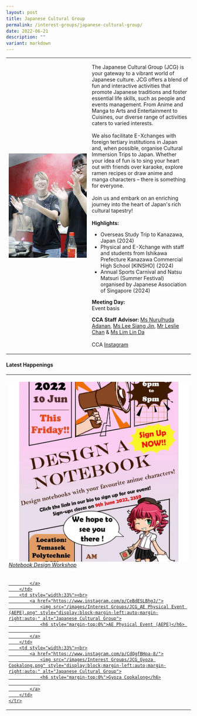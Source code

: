 ```yaml
---
layout: post
title: Japanese Cultural Group
permalink: /interest-groups/japanese-cultural-group/
date: 2022-06-21
description: ""
variant: markdown
---
```

<div>
    <table>
        <tbody><tr>
            <td style="width:45%"><img src="/images/CCA_japanese_cultural_group.jpg" style="display:block;margin-left:auto;margin-right:auto;" alt="Japanese Cultural Group"></td>
            <td>
                <p>
                   The Japanese Cultural Group (JCG) is your gateway to a vibrant world of Japanese culture. JCG offers a blend of fun and interactive activities that promote Japanese traditions and foster essential life skills, such as people and events management. From Anime and Manga to Arts and Entertainment to Cuisines, our diverse range of activities caters to varied interests.<br>
									<br>We also facilitate E-Xchanges with foreign tertiary institutions in Japan and, when possible, organise Cultural Immersion Trips to Japan. Whether your idea of fun is to sing your heart out with friends over karaoke, explore ramen recipes or draw anime and manga characters – there is something for everyone.<br> 
                    <br>Join us and embark on an enriching journey into the heart of Japan's rich cultural tapestry!<br>
									<br>
                    <b>Highlights:</b><br>
                </p>
                    <ul>
                        <li>Overseas Study Trip to Kanazawa, Japan (2024)</li>
                        <li>Physical and E-Xchange with staff and students from Ishikawa Prefecture Kanazawa Commercial High School [KINSHO] (2024)</li>
                        <li>Annual Sports Carnival and Natsu Matsuri (Summer Festival) organised by Japanese Association of Singapore (2024)</li>
                    </ul>
							<p>
                    <b>Meeting Day:</b><br> Event basis
                </p><p>
                    <b>CCA Staff Advisor:</b> <a href="mailto:Nurulhuda_ADANAN@TP.EDU.SG">Ms Nurulhuda Adanan</a>, <a href="mailto:LEE_Siang_Jin@TP.EDU.SG">Ms Lee Siang Jin</a>, <a href="mailto:Leslie_CHAN@TP.EDU.SG">Mr Leslie Chan</a> &amp; <a href="mailto:LIM_Lin_Da@TP.EDU.SG">Ms Lim Lin Da</a><br>
                    <br>
                    CCA <a href="https://www.instagram.com/tpjcg">Instagram</a>
                </p>
            </td>
        </tr>
    </tbody></table>
</div>

#### Latest Happenings

<table>
    <tbody><tr>
        <td style="width:33%"><br>
            <a href="https://www.instagram.com/p/CegwXzoPBpX/">
                <img src="/images/Interest Groups/JCG_Notebook Design Workshop.png" style="display:block;margin-left:auto;margin-right:auto;" alt="Japanese Cultural Group">
                <h6 style="margin-top:0%">Notebook Design Workshop</h6>    
                
            </a>
        </td>
        <td style="width:33%"><br>
            <a href="https://www.instagram.com/p/CeBdESLBhgJ/">
                <img src="/images/Interest Groups/JCG_AE Physical Event (AEPE).png" style="display:block;margin-left:auto;margin-right:auto;" alt="Japanese Cultural Group">
                <h6 style="margin-top:0%">AE Physical Event (AEPE)</h6> 
                
            </a>
        </td>
        <td style="width:33%"><br>
            <a href="https://www.instagram.com/p/CdQgfBHpa-8/">
                <img src="/images/Interest Groups/JCG_Gyoza Cookalong.png" style="display:block;margin-left:auto;margin-right:auto;" alt="Japanese Cultural Group">
                <h6 style="margin-top:0%">Gyoza Cookalong</h6>
                
            </a>
        </td>
    </tr>
</tbody></table>